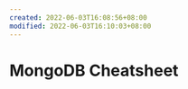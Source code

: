 ```yaml
---
created: 2022-06-03T16:08:56+08:00
modified: 2022-06-03T16:10:03+08:00
---
```


# MongoDB Cheatsheet

